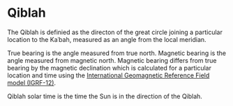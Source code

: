 <h1>Qiblah</h1>

The Qiblah is definied as the directon of the great circle joining a particular location to the Kaʿbah, measured as an angle from the local meridian.

True bearing is the angle measured from true north. Magnetic bearing is the angle measured from magnetic north. Magnetic bearing differs from true bearing by the magnetic declination which is calculated for a particular location and time using the [International Geomagnetic Reference Field model (IGRF-12)](https://earth-planets-space.springeropen.com/articles/10.1186/s40623-015-0228-9).

Qiblah solar time is the time the Sun is in the direction of the Qiblah.